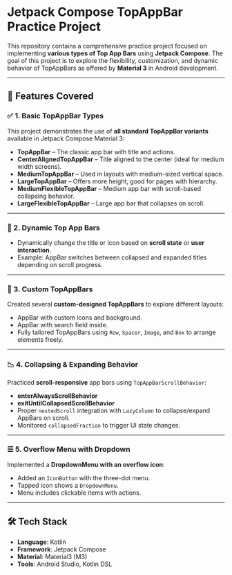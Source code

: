 # Jetpack Compose TopAppBar Practice Project

This repository contains a comprehensive practice project focused on implementing **various types of Top App Bars** using **Jetpack Compose**. The goal of this project is to explore the flexibility, customization, and dynamic behavior of TopAppBars as offered by **Material 3** in Android development.

---

## 🚀 Features Covered

### ✅ 1. Basic TopAppBar Types
This project demonstrates the use of **all standard TopAppBar variants** available in Jetpack Compose Material 3:

- **TopAppBar** – The classic app bar with title and actions.
- **CenterAlignedTopAppBar** – Title aligned to the center (ideal for medium width screens).
- **MediumTopAppBar** – Used in layouts with medium-sized vertical space.
- **LargeTopAppBar** – Offers more height, good for pages with hierarchy.
- **MediumFlexibleTopAppBar** – Medium app bar with scroll-based collapsing behavior.
- **LargeFlexibleTopAppBar** – Large app bar that collapses on scroll.

---

### 🔄 2. Dynamic Top App Bars
- Dynamically change the title or icon based on **scroll state** or **user interaction**.
- Example: AppBar switches between collapsed and expanded titles depending on scroll progress.

---

### 🧩 3. Custom TopAppBars
Created several **custom-designed TopAppBars** to explore different layouts:

- AppBar with custom icons and background.
- AppBar with search field inside.
- Fully tailored TopAppBars using `Row`, `Spacer`, `Image`, and `Box` to arrange elements freely.

---

### 📉 4. Collapsing & Expanding Behavior
Practiced **scroll-responsive** app bars using `TopAppBarScrollBehavior`:

- **enterAlwaysScrollBehavior**
- **exitUntilCollapsedScrollBehavior**
- Proper `nestedScroll` integration with `LazyColumn` to collapse/expand AppBars on scroll.
- Monitored `collapsedFraction` to trigger UI state changes.

---

### ☰ 5. Overflow Menu with Dropdown
Implemented a **DropdownMenu with an overflow icon**:

- Added an `IconButton` with the three-dot menu.
- Tapped icon shows a `DropdownMenu`.
- Menu includes clickable items with actions.

---

## 🛠️ Tech Stack

- **Language**: Kotlin
- **Framework**: Jetpack Compose
- **Material**: Material3 (M3)
- **Tools**: Android Studio, Kotlin DSL
